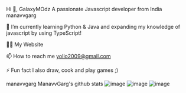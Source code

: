 Hi 👋, GalaxyMOdz
A passionate Javascript developer from India
manavvgarg

🌱 I’m currently learning Python & Java and expanding my knowledge of javascript by using TypeScript!

👨‍💻 My Website

📫 How to reach me yollo2009@gmail.com

⚡ Fun fact I also draw, cook and play games ;)

 manavvgarg ManavvGarg's github stats
![image](https://user-images.githubusercontent.com/88053039/129247096-0f410f8a-4cea-4202-9eee-c337d35869e7.png) 
![image](https://user-images.githubusercontent.com/88053039/129247118-64652d01-e2f1-4eed-bcd3-a69e362851ac.png)
![image](https://user-images.githubusercontent.com/88053039/129247134-a764d4bd-2595-4457-b0c9-3098622c1245.png)


